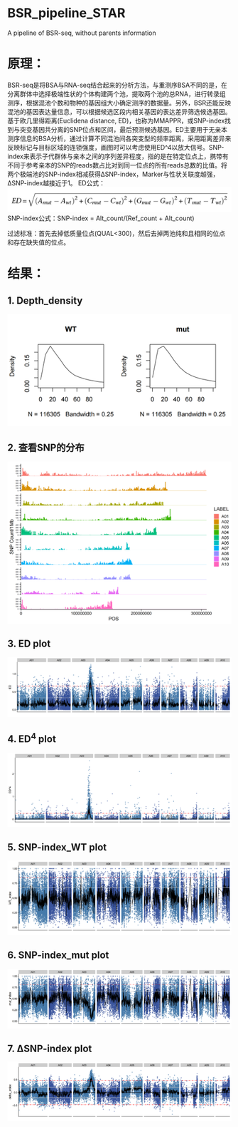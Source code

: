 # BSR_pipeline_STAR
A pipeline of BSR-seq, without parents information
# 原理：
BSR-seq是将BSA与RNA-seq结合起来的分析方法，与重测序BSA不同的是，在分离群体中选择极端性状的个体构建两个池，提取两个池的总RNA，进行转录组测序，根据混池个数和物种的基因组大小确定测序的数据量。另外，BSR还能反映混池的基因表达量信息，可以根据候选区段内相关基因的表达差异筛选候选基因。基于欧几里得距离(Euclidena distance, ED)，也称为MMAPPR，或SNP-index找到与突变基因共分离的SNP位点和区间，最后预测候选基因。ED主要用于无亲本测序信息的BSA分析，通过计算不同混池间各突变型的频率距离，采用距离差异来反映标记与目标区域的连锁强度，画图时可以考虑使用ED^4以放大信号。SNP-index来表示子代群体与亲本之间的序列差异程度，指的是在特定位点上，携带有不同于参考亲本的SNP的reads数占比对到同一位点的所有reads总数的比值。将两个极端池的SNP-index相减获得ΔSNP-index，Marker与性状关联度越强，ΔSNP-index越接近于1。
ED公式：![image](https://github.com/LiuBinhahaha/Figs/blob/main/BSR_pipeline/ED1.png)
SNP-index公式：SNP-index = Alt_count/(Ref_count + Alt_count)

过滤标准：首先去掉低质量位点(QUAL<300)，然后去掉两池纯和且相同的位点和存在缺失值的位点。

# 结果：
## 1. Depth_density
![image](https://github.com/LiuBinhahaha/Figs/blob/main/BSR_pipeline/depth_desity.png)

## 2. 查看SNP的分布
![image](https://github.com/LiuBinhahaha/Figs/blob/main/BSR_pipeline/SNP_distribution_histogram.png)

## 3. ED plot
![image](https://github.com/LiuBinhahaha/Figs/blob/main/BSR_pipeline/SWL6_ED.png)

## 4. ED<sup>4</sup> plot
![image](https://github.com/LiuBinhahaha/Figs/blob/main/BSR_pipeline/SWL6_ED4.png)

## 5. SNP-index_WT plot
![image](https://github.com/LiuBinhahaha/Figs/blob/main/BSR_pipeline/SWL6_WT_index.png)

## 6. SNP-index_mut plot
![image](https://github.com/LiuBinhahaha/Figs/blob/main/BSR_pipeline/SWL6_mut_index.png)

## 7. ΔSNP-index plot
![image](https://github.com/LiuBinhahaha/Figs/blob/main/BSR_pipeline/SWL6_delta_index.png)

